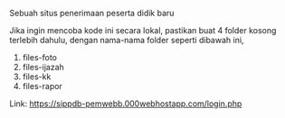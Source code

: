 Sebuah situs penerimaan peserta didik baru

Jika ingin mencoba kode ini secara lokal, pastikan buat 4 folder kosong terlebih dahulu, dengan nama-nama folder seperti dibawah ini,
1. files-foto
2. files-ijazah
3. files-kk
4. files-rapor

Link:
https://sippdb-pemwebb.000webhostapp.com/login.php
